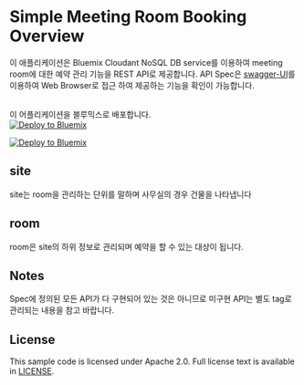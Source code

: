 # Simple Meeting Room Booking Overview

이 애플리케이션은 Bluemix Cloudant NoSQL DB service를 이용하여 meeting room에 대한 예약 관리 기능을 REST API로 제공합니다. API Spec은 [swagger-UI](http://swagger.io/swagger-ui/)를 이용하여 Web Browser로 접근 하여 제공하는 기능을 확인이 가능합니다.

<br/>
이 어플리케이션을 블루믹스로 배포합니다.
<br/>
<a href="https://bluemix.net/deploy?repository=https://github.com/mc500/simple-rbs" target="_blank"><img src="http://bluemix.net/deploy/button.png" alt="Deploy to Bluemix"/><a/>

<a href="https://bluemix.net/deploy?repository=https://github.com/hjjo/simple-rbs" target="_blank"><img src="http://bluemix.net/deploy/button.png" alt="Deploy to Bluemix"/><a/>


## site

site는 room을 관리하는 단위를 말하며 사무실의 경우 건물을 나타냅니다

## room

room은 site의 하위 정보로 관리되며 예약을 할 수 있는 대상이 됩니다.

## Notes

Spec에 정의된 모든 API가 다 구현되어 있는 것은 아니므로 미구현 API는 별도 tag로 관리되는 내용을 참고 바랍니다.

## License

  This sample code is licensed under Apache 2.0. Full license text is available in [LICENSE](LICENSE).